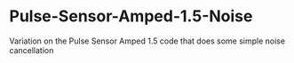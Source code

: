 # Pulse-Sensor-Amped-1.5-Noise

Variation on the Pulse Sensor Amped 1.5 code that does some simple noise cancellation 
